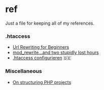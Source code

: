 # ref

Just a file for keeping all of my references.



### .htaccess

- [Url Rewriting for Beginners](https://aloneonahill.com/blog/url-rewriting-for-beginners)
- [mod_rewrite...and two stupidly lost hours](https://krasimirtsonev.com/blog/article/mod_rewrite-one-simple-rule-and-two-stupidly-lost-hours-Request-exceeded-the-limit-of-10-internal-redirects-due-to-probable-configuration-error)
- [.htaccess configurieren](https://jweiland.net/know-how/internet/htaccess-konfigurieren.html) :de:



### Miscellaneous

- [On structuring PHP projects](https://blog.nikolaposa.in.rs/2017/01/16/on-structuring-php-projects/)